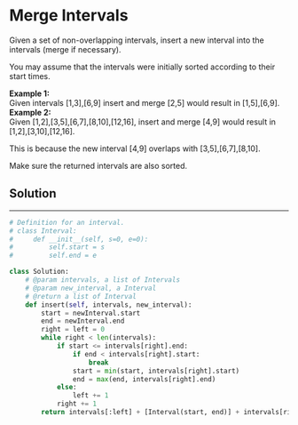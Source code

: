 <h1>Merge Intervals</h1>

<p>Given a set of non-overlapping intervals, insert a new interval into the intervals (merge if necessary).

You may assume that the intervals were initially sorted according to their start times.</p>

<p>
<b>Example 1:</b>
<br>
Given intervals [1,3],[6,9] insert and merge [2,5] would result in [1,5],[6,9].
<br>
<b>Example 2:</b>
<br>
Given [1,2],[3,5],[6,7],[8,10],[12,16], insert and merge [4,9] would result in [1,2],[3,10],[12,16].

This is because the new interval [4,9] overlaps with [3,5],[6,7],[8,10].
</p>

<p>Make sure the returned intervals are also sorted.</p>

<h2>Solution</h2>

***

```python
# Definition for an interval.
# class Interval:
#     def __init__(self, s=0, e=0):
#         self.start = s
#         self.end = e

class Solution:
    # @param intervals, a list of Intervals
    # @param new_interval, a Interval
    # @return a list of Interval
    def insert(self, intervals, new_interval):
        start = newInterval.start
        end = newInterval.end
        right = left = 0
        while right < len(intervals):
            if start <= intervals[right].end:
                if end < intervals[right].start:
                    break
                start = min(start, intervals[right].start)
                end = max(end, intervals[right].end)
            else:
                left += 1
            right += 1
        return intervals[:left] + [Interval(start, end)] + intervals[right:]
```